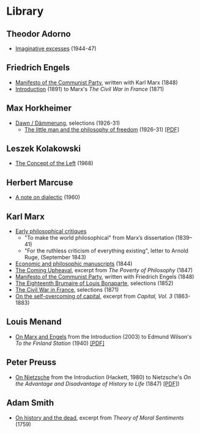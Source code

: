 # Library

## Theodor Adorno
- [Imaginative excesses](/library/adorno/adorno-1947-imaginative-excesses.pdf) (1944-47)

## Friedrich Engels
- [Manifesto of the Communist Party](/library/marx/marx-engels-1848-communist-manifesto.pdf), written with Karl Marx (1848)
- [Introduction](/library/marx/marx-1871-civil-war-in-france.pdf) (1891) to Marx's *The Civil War in France* (1871)


## Max Horkheimer
- [Dawn / Dämmerung](/library/horkheimer/horkheimer-1931-dammerung.pdf), selections (1926-31)
	- [The little man and the philosophy of freedom](/library/horkheimer/the-little-man) (1926-31) [[PDF]](http://chriscutrone.platypus1917.org/wp-content/uploads/2010/04/horkheimer_littlemanphilosophyfreedomdaemmerung1926-31.pdf)

## Leszek Kolakowski
- [The Concept of the Left](/library/kolakowski/kolakowski-1968-concept-of-the-left.pdf) (1968)

## Herbert Marcuse
- [A note on dialectic](/library/marcuse/marcuse-1960-note-on-dialectic.pdf) (1960)

## Karl Marx
- [Early philosophical critiques](/library/marx/marx-early-philosophical-critiques.pdf)
  - "To make the world philosophical" from Marx’s dissertation (1839–41)
  - "For the ruthless criticism of everything existing", letter to Arnold Ruge, (September 1843)
- [Economic and philosophic manuscripts](/library/marx/marx-1844-economic-philosophic-manuscripts.pdf) (1844)
- [The Coming Upheaval](/library/marx/marx-1847-coming-upheaval), excerpt from *The Poverty of Philosophy* (1847)
- [Manifesto of the Communist Party](/library/marx/marx-engels-1848-communist-manifesto.pdf), written with Friedrich Engels (1848)
- [The Eighteenth Brumaire of Louis Bonaparte](/library/marx/marx-1852-eighteenth-brumaire.pdf), selections (1852)
- [The Civil War in France](/library/marx/marx-1871-civil-war-in-france.pdf), selections (1871)
- [On the self-overcoming of capital](/library/marx/marx-1883-self-overcoming-of-capital), excerpt from *Capital, Vol. 3* (1863-1883)

## Louis Menand
- [On Marx and Engels](/library/menand/on-marx-and-engels) from the Introduction (2003) to Edmund Wilson's *To the Finland Station* (1940) [[PDF]](https://platypus1917.org/wp-content/uploads/2010/09/menandlouis_edmundwilsonfinlandstationintro2003.pdf)

## Peter Preuss
- [On Nietzsche](/library/preuss/preuss-on-nietzsche) from the Introduction (Hackett, 1980) to Nietzsche's *On the Advantage and Disadvantage of History to Life* (1847) [[PDF]](/library/preuss/preuss-on-nietzsche.pdf))

## Adam Smith
- [On history and the dead](/library/smith/smith-1759-on-history-and-the-dead), excerpt from *Theory of Moral Sentiments* (1759)